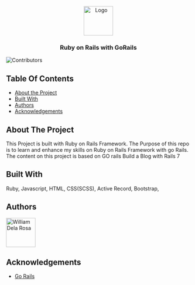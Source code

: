 <br/>
<p align="center">
  <a href="https://github.com/william1220/Ruby_with_Go_Rails">
    <img src="assets/readme.png" alt="Logo" width="80" height="80">
  </a>

  <h3 align="center">Ruby on Rails with GoRails</h3>

</p>

![Contributors](https://img.shields.io/github/contributors/william1220/Ruby_with_Go_Rails?color=dark-green)

## Table Of Contents

* [About the Project](#about-the-project)
* [Built With](#built-with)
* [Authors](#authors)
* [Acknowledgements](#acknowledgements)

## About The Project

This Project is built with Ruby on Rails Framework. The Purpose of  this repo is to learn and enhance my skills on Ruby on Rails Framework with go Rails.
The content on this project is based on GO rails Build a Blog with Rails 7

## Built With

Ruby, Javascript, HTML, CSS(SCSS), Active Record, Bootstrap,

## Authors


[//]: contributor-faces

<a href="https://github.com/william1220"><img src="https://avatars.githubusercontent.com/u/23138486?v=4" title="William Dela Rosa" width="80" height="80"></a>

[//]: contributor-faces

## Acknowledgements

* [Go Rails](https://gorails.com/)
